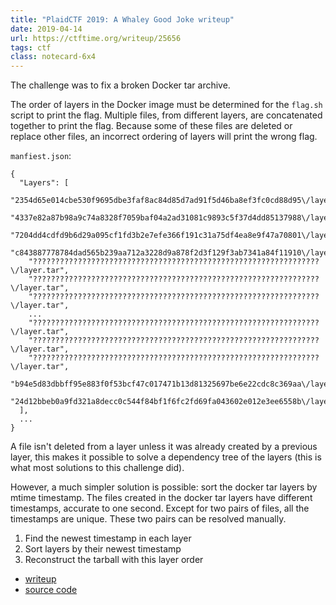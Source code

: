 ```yaml
---
title: "PlaidCTF 2019: A Whaley Good Joke writeup"
date: 2019-04-14
url: https://ctftime.org/writeup/25656
tags: ctf
class: notecard-6x4
---
```


The challenge was to fix a broken Docker tar archive.

The order of layers in the Docker image must be determined for the `flag.sh` script to print the flag. Multiple files, from different layers, are concatenated together to print the flag. Because some of these files are deleted or replace other files, an incorrect ordering of layers will print the wrong flag.

`manfiest.json`:
```
{
  "Layers": [
    "2354d65e014cbe530f9695dbe3faf8ac84d85d7ad91f5d46ba8ef3fc0cd88d95\/layer.tar",
    "4337e82a87b98a9c74a8328f7059baf04a2ad31081c9893c5f37d4dd85137988\/layer.tar",
    "7204dd4cdfd9b6d29a095cf1fd3b2e7efe366f191c31a75df4ea8e9f47a70801\/layer.tar",
    "c843887778784dad565b239aa712a3228d9a878f2d3f129f3ab7341a84f11910\/layer.tar",
    "????????????????????????????????????????????????????????????????\/layer.tar",
    "????????????????????????????????????????????????????????????????\/layer.tar",
    "????????????????????????????????????????????????????????????????\/layer.tar",
    ...
    "????????????????????????????????????????????????????????????????\/layer.tar",
    "????????????????????????????????????????????????????????????????\/layer.tar",
    "????????????????????????????????????????????????????????????????\/layer.tar",
    "b94e5d83dbbff95e883f0f53bcf47c017471b13d81325697be6e22cdc8c369aa\/layer.tar",
    "24d12bbeb0a9fd321a8decc0c544f84bf1f6fc2fd69fa043602e012e3ee6558b\/layer.tar"
  ],
  ...
}
```

A file isn't deleted from a layer unless it was already created by a previous layer, this makes it possible to solve a dependency tree of the layers (this is what most solutions to this challenge did).

However, a much simpler solution is possible: sort the docker tar layers by mtime timestamp. The files created in the docker tar layers have different timestamps, accurate to one second. Except for two pairs of files, all the timestamps are unique. These two pairs can be resolved manually.

1. Find the newest timestamp in each layer
2. Sort layers by their newest timestamp
3. Reconstruct the tarball with this layer order

* [writeup](https://ctftime.org/writeup/25656)  
* [source code](https://gist.github.com/bburky/58edd7ce00cd4405429269695568fe2c)